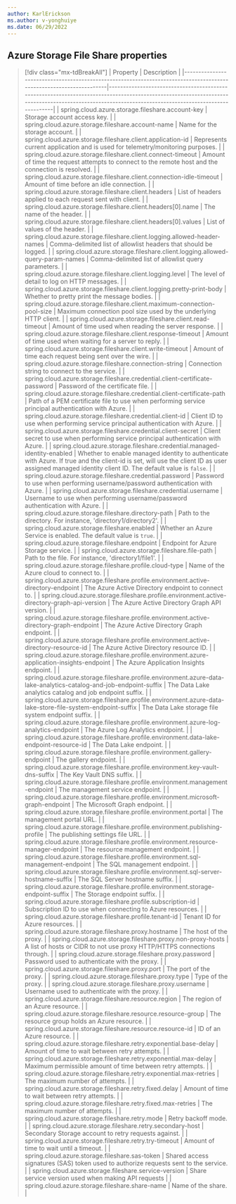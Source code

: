 ```yaml
---
author: KarlErickson
ms.author: v-yonghuiye
ms.date: 06/29/2022
---
```


## Azure Storage File Share properties

> [!div class="mx-tdBreakAll"]
> | Property                                                                                                           | Description                                                                                                                                                                                        |
> |--------------------------------------------------------------------------------------------------------------------|----------------------------------------------------------------------------------------------------------------------------------------------------------------------------------------------------|
> | spring.cloud.azure.storage.fileshare.account-key                                                                   | Storage account access key.                                                                                                                                                                        |
> | spring.cloud.azure.storage.fileshare.account-name                                                                  | Name for the storage account.                                                                                                                                                                      |
> | spring.cloud.azure.storage.fileshare.client.application-id                                                         | Represents current application and is used for telemetry/monitoring purposes.                                                                                                                      |
> | spring.cloud.azure.storage.fileshare.client.connect-timeout                                                        | Amount of time the request attempts to connect to the remote host and the connection is resolved.                                                                                                  |
> | spring.cloud.azure.storage.fileshare.client.connection-idle-timeout                                                | Amount of time before an idle connection.                                                                                                                                                          |
> | spring.cloud.azure.storage.fileshare.client.headers                                                                | List of headers applied to each request sent with client.                                                                                                                                          |
> | spring.cloud.azure.storage.fileshare.client.headers[0].name                                                        | The name of the header.                                                                                                                                                                            |
> | spring.cloud.azure.storage.fileshare.client.headers[0].values                                                      | List of values of the header.                                                                                                                                                                      |
> | spring.cloud.azure.storage.fileshare.client.logging.allowed-header-names                                           | Comma-delimited list of allowlist headers that should be logged.                                                                                                                                   |
> | spring.cloud.azure.storage.fileshare.client.logging.allowed-query-param-names                                      | Comma-delimited list of allowlist query parameters.                                                                                                                                                |
> | spring.cloud.azure.storage.fileshare.client.logging.level                                                          | The level of detail to log on HTTP messages.                                                                                                                                                       |
> | spring.cloud.azure.storage.fileshare.client.logging.pretty-print-body                                              | Whether to pretty print the message bodies.                                                                                                                                                        |
> | spring.cloud.azure.storage.fileshare.client.maximum-connection-pool-size                                           | Maximum connection pool size used by the underlying HTTP client.                                                                                                                                   |
> | spring.cloud.azure.storage.fileshare.client.read-timeout                                                           | Amount of time used when reading the server response.                                                                                                                                              |
> | spring.cloud.azure.storage.fileshare.client.response-timeout                                                       | Amount of time used when waiting for a server to reply.                                                                                                                                            |
> | spring.cloud.azure.storage.fileshare.client.write-timeout                                                          | Amount of time each request being sent over the wire.                                                                                                                                              |
> | spring.cloud.azure.storage.fileshare.connection-string                                                             | Connection string to connect to the service.                                                                                                                                                       |
> | spring.cloud.azure.storage.fileshare.credential.client-certificate-password                                        | Password of the certificate file.                                                                                                                                                                  |
> | spring.cloud.azure.storage.fileshare.credential.client-certificate-path                                            | Path of a PEM certificate file to use when performing service principal authentication with Azure.                                                                                                 |
> | spring.cloud.azure.storage.fileshare.credential.client-id                                                          | Client ID to use when performing service principal authentication with Azure.                                                                                                                      |
> | spring.cloud.azure.storage.fileshare.credential.client-secret                                                      | Client secret to use when performing service principal authentication with Azure.                                                                                                                  |
> | spring.cloud.azure.storage.fileshare.credential.managed-identity-enabled                                           | Whether to enable managed identity to authenticate with Azure. If true and the client-id is set, will use the client ID as user assigned managed identity client ID. The default value is `false`. |
> | spring.cloud.azure.storage.fileshare.credential.password                                                           | Password to use when performing username/password authentication with Azure.                                                                                                                       |
> | spring.cloud.azure.storage.fileshare.credential.username                                                           | Username to use when performing username/password authentication with Azure.                                                                                                                       |
> | spring.cloud.azure.storage.fileshare.directory-path                                                                | Path to the directory. For instance, 'directory1/directory2'.                                                                                                                                      |
> | spring.cloud.azure.storage.fileshare.enabled                                                                       | Whether an Azure Service is enabled. The default value is `true`.                                                                                                                                  |
> | spring.cloud.azure.storage.fileshare.endpoint                                                                      | Endpoint for Azure Storage service.                                                                                                                                                                |
> | spring.cloud.azure.storage.fileshare.file-path                                                                     | Path to the file. For instance, 'directory1/file1'.                                                                                                                                                |
> | spring.cloud.azure.storage.fileshare.profile.cloud-type                                                            | Name of the Azure cloud to connect to.                                                                                                                                                             |
> | spring.cloud.azure.storage.fileshare.profile.environment.active-directory-endpoint                                 | The Azure Active Directory endpoint to connect to.                                                                                                                                                 |
> | spring.cloud.azure.storage.fileshare.profile.environment.active-directory-graph-api-version                        | The Azure Active Directory Graph API version.                                                                                                                                                      |
> | spring.cloud.azure.storage.fileshare.profile.environment.active-directory-graph-endpoint                           | The Azure Active Directory Graph endpoint.                                                                                                                                                         |
> | spring.cloud.azure.storage.fileshare.profile.environment.active-directory-resource-id                              | The Azure Active Directory resource ID.                                                                                                                                                            |
> | spring.cloud.azure.storage.fileshare.profile.environment.azure-application-insights-endpoint                       | The Azure Application Insights endpoint.                                                                                                                                                           |
> | spring.cloud.azure.storage.fileshare.profile.environment.azure-data-lake-analytics-catalog-and-job-endpoint-suffix | The Data Lake analytics catalog and job endpoint suffix.                                                                                                                                           |
> | spring.cloud.azure.storage.fileshare.profile.environment.azure-data-lake-store-file-system-endpoint-suffix         | The Data Lake storage file system endpoint suffix.                                                                                                                                                 |
> | spring.cloud.azure.storage.fileshare.profile.environment.azure-log-analytics-endpoint                              | The Azure Log Analytics endpoint.                                                                                                                                                                  |
> | spring.cloud.azure.storage.fileshare.profile.environment.data-lake-endpoint-resource-id                            | The Data Lake endpoint.                                                                                                                                                                            |
> | spring.cloud.azure.storage.fileshare.profile.environment.gallery-endpoint                                          | The gallery endpoint.                                                                                                                                                                              |
> | spring.cloud.azure.storage.fileshare.profile.environment.key-vault-dns-suffix                                      | The Key Vault DNS suffix.                                                                                                                                                                          |
> | spring.cloud.azure.storage.fileshare.profile.environment.management-endpoint                                       | The management service endpoint.                                                                                                                                                                   |
> | spring.cloud.azure.storage.fileshare.profile.environment.microsoft-graph-endpoint                                  | The Microsoft Graph endpoint.                                                                                                                                                                      |
> | spring.cloud.azure.storage.fileshare.profile.environment.portal                                                    | The management portal URL.                                                                                                                                                                         |
> | spring.cloud.azure.storage.fileshare.profile.environment.publishing-profile                                        | The publishing settings file URL.                                                                                                                                                                  |
> | spring.cloud.azure.storage.fileshare.profile.environment.resource-manager-endpoint                                 | The resource management endpoint.                                                                                                                                                                  |
> | spring.cloud.azure.storage.fileshare.profile.environment.sql-management-endpoint                                   | The SQL management endpoint.                                                                                                                                                                       |
> | spring.cloud.azure.storage.fileshare.profile.environment.sql-server-hostname-suffix                                | The SQL Server hostname suffix.                                                                                                                                                                    |
> | spring.cloud.azure.storage.fileshare.profile.environment.storage-endpoint-suffix                                   | The Storage endpoint suffix.                                                                                                                                                                       |
> | spring.cloud.azure.storage.fileshare.profile.subscription-id                                                       | Subscription ID to use when connecting to Azure resources.                                                                                                                                         |
> | spring.cloud.azure.storage.fileshare.profile.tenant-id                                                             | Tenant ID for Azure resources.                                                                                                                                                                     |
> | spring.cloud.azure.storage.fileshare.proxy.hostname                                                                | The host of the proxy.                                                                                                                                                                             |
> | spring.cloud.azure.storage.fileshare.proxy.non-proxy-hosts                                                         | A list of hosts or CIDR to not use proxy HTTP/HTTPS connections through.                                                                                                                           |
> | spring.cloud.azure.storage.fileshare.proxy.password                                                                | Password used to authenticate with the proxy.                                                                                                                                                      |
> | spring.cloud.azure.storage.fileshare.proxy.port                                                                    | The port of the proxy.                                                                                                                                                                             |
> | spring.cloud.azure.storage.fileshare.proxy.type                                                                    | Type of the proxy.                                                                                                                                                                                 |
> | spring.cloud.azure.storage.fileshare.proxy.username                                                                | Username used to authenticate with the proxy.                                                                                                                                                      |
> | spring.cloud.azure.storage.fileshare.resource.region                                                               | The region of an Azure resource.                                                                                                                                                                   |
> | spring.cloud.azure.storage.fileshare.resource.resource-group                                                       | The resource group holds an Azure resource.                                                                                                                                                        |
> | spring.cloud.azure.storage.fileshare.resource.resource-id                                                          | ID of an Azure resource.                                                                                                                                                                           |
> | spring.cloud.azure.storage.fileshare.retry.exponential.base-delay                                                  | Amount of time to wait between retry attempts.                                                                                                                                                     |
> | spring.cloud.azure.storage.fileshare.retry.exponential.max-delay                                                   | Maximum permissible amount of time between retry attempts.                                                                                                                                         |
> | spring.cloud.azure.storage.fileshare.retry.exponential.max-retries                                                 | The maximum number of attempts.                                                                                                                                                                    |
> | spring.cloud.azure.storage.fileshare.retry.fixed.delay                                                             | Amount of time to wait between retry attempts.                                                                                                                                                     |
> | spring.cloud.azure.storage.fileshare.retry.fixed.max-retries                                                       | The maximum number of attempts.                                                                                                                                                                    |
> | spring.cloud.azure.storage.fileshare.retry.mode                                                                    | Retry backoff mode.                                                                                                                                                                                |
> | spring.cloud.azure.storage.fileshare.retry.secondary-host                                                          | Secondary Storage account to retry requests against.                                                                                                                                               |
> | spring.cloud.azure.storage.fileshare.retry.try-timeout                                                             | Amount of time to wait until a timeout.                                                                                                                                                            |
> | spring.cloud.azure.storage.fileshare.sas-token                                                                     | Shared access signatures (SAS) token used to authorize requests sent to the service.                                                                                                               |
> | spring.cloud.azure.storage.fileshare.service-version                                                               | Share service version used when making API requests                                                                                                                                                |
> | spring.cloud.azure.storage.fileshare.share-name                                                                    | Name of the share.                                                                                                                                                                                 |
